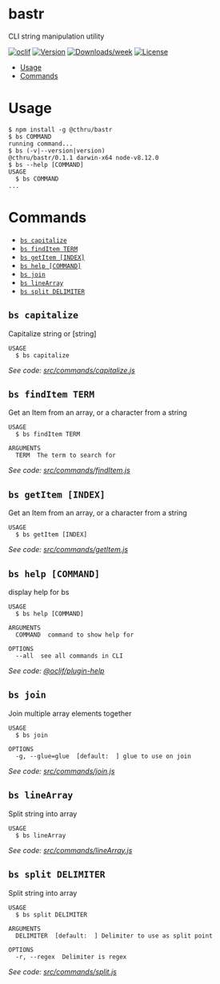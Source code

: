 bastr
=====

CLI string manipulation utility

[![oclif](https://img.shields.io/badge/cli-oclif-brightgreen.svg)](https://oclif.io)
[![Version](https://img.shields.io/npm/v/@cthru/bastr.svg)](https://npmjs.org/package/bastr)
[![Downloads/week](https://img.shields.io/npm/dw/@cthru/bastr.svg)](https://npmjs.org/package/bastr)
[![License](https://img.shields.io/npm/l/@cthru/bastr.svg)](https://github.com/nemesarial/bastr/blob/master/package.json)

<!-- toc -->
* [Usage](#usage)
* [Commands](#commands)
<!-- tocstop -->
# Usage
<!-- usage -->
```sh-session
$ npm install -g @cthru/bastr
$ bs COMMAND
running command...
$ bs (-v|--version|version)
@cthru/bastr/0.1.1 darwin-x64 node-v8.12.0
$ bs --help [COMMAND]
USAGE
  $ bs COMMAND
...
```
<!-- usagestop -->
# Commands
<!-- commands -->
* [`bs capitalize`](#bs-capitalize)
* [`bs findItem TERM`](#bs-finditem-term)
* [`bs getItem [INDEX]`](#bs-getitem-index)
* [`bs help [COMMAND]`](#bs-help-command)
* [`bs join`](#bs-join)
* [`bs lineArray`](#bs-linearray)
* [`bs split DELIMITER`](#bs-split-delimiter)

## `bs capitalize`

Capitalize string or [string]

```
USAGE
  $ bs capitalize
```

_See code: [src/commands/capitalize.js](https://github.com/nemesarial/bastr/blob/v0.1.1/src/commands/capitalize.js)_

## `bs findItem TERM`

Get an Item from an array, or a character from a string

```
USAGE
  $ bs findItem TERM

ARGUMENTS
  TERM  The term to search for
```

_See code: [src/commands/findItem.js](https://github.com/nemesarial/bastr/blob/v0.1.1/src/commands/findItem.js)_

## `bs getItem [INDEX]`

Get an Item from an array, or a character from a string

```
USAGE
  $ bs getItem [INDEX]
```

_See code: [src/commands/getItem.js](https://github.com/nemesarial/bastr/blob/v0.1.1/src/commands/getItem.js)_

## `bs help [COMMAND]`

display help for bs

```
USAGE
  $ bs help [COMMAND]

ARGUMENTS
  COMMAND  command to show help for

OPTIONS
  --all  see all commands in CLI
```

_See code: [@oclif/plugin-help](https://github.com/oclif/plugin-help/blob/v2.1.6/src/commands/help.ts)_

## `bs join`

Join multiple array elements together

```
USAGE
  $ bs join

OPTIONS
  -g, --glue=glue  [default:  ] glue to use on join
```

_See code: [src/commands/join.js](https://github.com/nemesarial/bastr/blob/v0.1.1/src/commands/join.js)_

## `bs lineArray`

Split string into array

```
USAGE
  $ bs lineArray
```

_See code: [src/commands/lineArray.js](https://github.com/nemesarial/bastr/blob/v0.1.1/src/commands/lineArray.js)_

## `bs split DELIMITER`

Split string into array

```
USAGE
  $ bs split DELIMITER

ARGUMENTS
  DELIMITER  [default:  ] Delimiter to use as split point

OPTIONS
  -r, --regex  Delimiter is regex
```

_See code: [src/commands/split.js](https://github.com/nemesarial/bastr/blob/v0.1.1/src/commands/split.js)_
<!-- commandsstop -->
